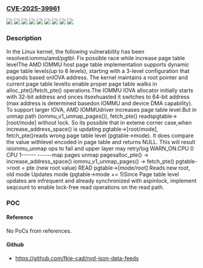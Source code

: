 ### [CVE-2025-39961](https://cve.mitre.org/cgi-bin/cvename.cgi?name=CVE-2025-39961)
![](https://img.shields.io/static/v1?label=Product&message=Linux&color=blue)
![](https://img.shields.io/static/v1?label=Version&message=&color=brightgreen)
![](https://img.shields.io/static/v1?label=Version&message=0d50f7b1e8c80a8c20db5049e269468c059b0378%20&color=brightgreen)
![](https://img.shields.io/static/v1?label=Version&message=5.3%20&color=brightgreen)
![](https://img.shields.io/static/v1?label=Version&message=6fb92f18555a7b8e085267d513612dc0ff9a5360%20&color=brightgreen)
![](https://img.shields.io/static/v1?label=Version&message=754265bcab78a9014f0f99cd35e0d610fcd7dfa7%20&color=brightgreen)
![](https://img.shields.io/static/v1?label=Version&message=785ca708a908b9c596ede852470ba28b8dc3e40b%20&color=brightgreen)
![](https://img.shields.io/static/v1?label=Version&message=b15bf74405faa1a65025eb8a6eb337e140e5250a%20&color=brightgreen)
![](https://img.shields.io/static/v1?label=Vulnerability&message=n%2Fa&color=blue)

### Description

In the Linux kernel, the following vulnerability has been resolved:iommu/amd/pgtbl: Fix possible race while increase page table levelThe AMD IOMMU host page table implementation supports dynamic page table levels(up to 6 levels), starting with a 3-level configuration that expands based onIOVA address. The kernel maintains a root pointer and current page table levelto enable proper page table walks in alloc_pte()/fetch_pte() operations.The IOMMU IOVA allocator initially starts with 32-bit address and onces itsexhuasted it switches to 64-bit address (max address is determined basedon IOMMU and device DMA capability). To support larger IOVA, AMD IOMMUdriver increases page table level.But in unmap path (iommu_v1_unmap_pages()), fetch_pte() readspgtable->[root/mode] without lock. So its possible that in exteme corner case,when increase_address_space() is updating pgtable->[root/mode], fetch_pte()reads wrong page table level (pgtable->mode). It does compare the value withlevel encoded in page table and returns NULL. This will result isiommu_unmap ops to fail and upper layer may retry/log WARN_ON.CPU 0                                         CPU 1------                                       ------map pages                                    unmap pagesalloc_pte() -> increase_address_space()      iommu_v1_unmap_pages() -> fetch_pte()  pgtable->root = pte (new root value)                                             READ pgtable->[mode/root]					       Reads new root, old mode  Updates mode (pgtable->mode += 1)Since Page table level updates are infrequent and already synchronized with aspinlock, implement seqcount to enable lock-free read operations on the read path.

### POC

#### Reference
No PoCs from references.

#### Github
- https://github.com/fkie-cad/nvd-json-data-feeds

